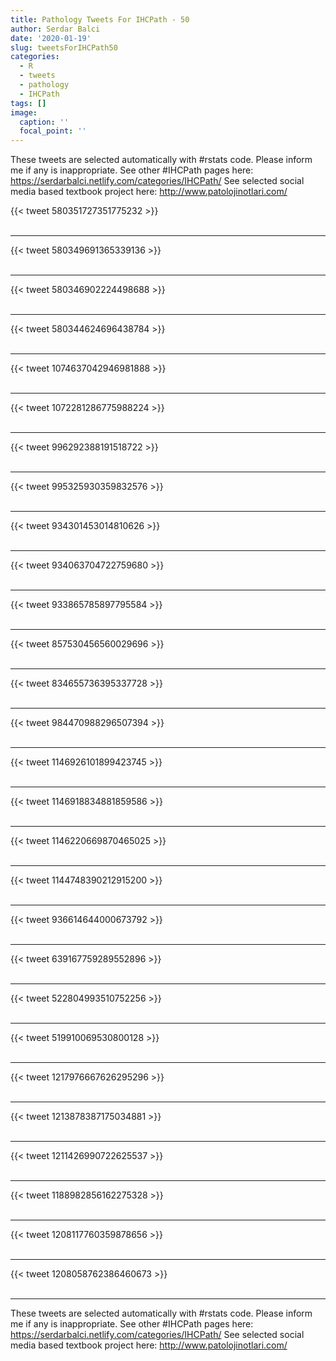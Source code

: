 ```yaml
---
title: Pathology Tweets For IHCPath - 50
author: Serdar Balci
date: '2020-01-19'
slug: tweetsForIHCPath50
categories:
  - R
  - tweets
  - pathology
  - IHCPath
tags: []
image:
  caption: ''
  focal_point: ''
---
```



These tweets are selected automatically with #rstats code. Please inform me if any is inappropriate.
See other #IHCPath pages here: https://serdarbalci.netlify.com/categories/IHCPath/ 
See selected social media based textbook project here: http://www.patolojinotlari.com/

{{< tweet 580351727351775232 >}}
<br>
<br>
<hr>
{{< tweet 580349691365339136 >}}
<br>
<br>
<hr>
{{< tweet 580346902224498688 >}}
<br>
<br>
<hr>
{{< tweet 580344624696438784 >}}
<br>
<br>
<hr>
{{< tweet 1074637042946981888 >}}
<br>
<br>
<hr>
{{< tweet 1072281286775988224 >}}
<br>
<br>
<hr>
{{< tweet 996292388191518722 >}}
<br>
<br>
<hr>
{{< tweet 995325930359832576 >}}
<br>
<br>
<hr>
{{< tweet 934301453014810626 >}}
<br>
<br>
<hr>
{{< tweet 934063704722759680 >}}
<br>
<br>
<hr>
{{< tweet 933865785897795584 >}}
<br>
<br>
<hr>
{{< tweet 857530456560029696 >}}
<br>
<br>
<hr>
{{< tweet 834655736395337728 >}}
<br>
<br>
<hr>
{{< tweet 984470988296507394 >}}
<br>
<br>
<hr>
{{< tweet 1146926101899423745 >}}
<br>
<br>
<hr>
{{< tweet 1146918834881859586 >}}
<br>
<br>
<hr>
{{< tweet 1146220669870465025 >}}
<br>
<br>
<hr>
{{< tweet 1144748390212915200 >}}
<br>
<br>
<hr>
{{< tweet 936614644000673792 >}}
<br>
<br>
<hr>
{{< tweet 639167759289552896 >}}
<br>
<br>
<hr>
{{< tweet 522804993510752256 >}}
<br>
<br>
<hr>
{{< tweet 519910069530800128 >}}
<br>
<br>
<hr>
{{< tweet 1217976667626295296 >}}
<br>
<br>
<hr>
{{< tweet 1213878387175034881 >}}
<br>
<br>
<hr>
{{< tweet 1211426990722625537 >}}
<br>
<br>
<hr>
{{< tweet 1188982856162275328 >}}
<br>
<br>
<hr>
{{< tweet 1208117760359878656 >}}
<br>
<br>
<hr>
{{< tweet 1208058762386460673 >}}
<br>
<br>
<hr>


These tweets are selected automatically with #rstats code. Please inform me if any is inappropriate.
See other #IHCPath pages here: https://serdarbalci.netlify.com/categories/IHCPath/ 
See selected social media based textbook project here: http://www.patolojinotlari.com/
